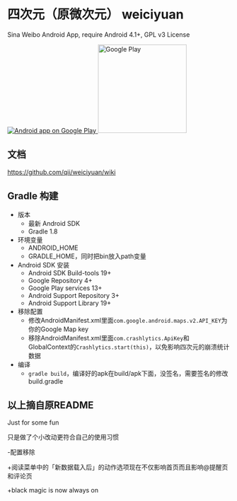 四次元（原微次元） weiciyuan
=========
Sina Weibo Android App, require Android 4.1+, GPL v3 License

<a href="https://play.google.com/store/apps/details?id=org.qii.weiciyuan">
  <img alt="Android app on Google Play"
       src="https://developer.android.com/images/brand/en_app_rgb_wo_45.png" />
</a>

<a href="https://play.google.com/store/apps/details?id=org.qii.weiciyuan">
  <img alt="Google Play"  width="200" height="200"
       src="https://raw.github.com/qii/weiciyuan/slidingmenu/qrcode.png" />
</a>

文档
--------------
https://github.com/qii/weiciyuan/wiki

Gradle 构建
--------------
- 版本
    - 最新 Android SDK
    - Gradle 1.8
- 环境变量
    - ANDROID_HOME
    - GRADLE_HOME，同时把bin放入path变量
- Android SDK 安装
    - Android SDK Build-tools 19+
    - Google Repository 4+
    - Google Play services 13+
    - Android Support Repository 3+
    - Android Support Library 19+
- 移除配置
    - 修改AndroidManifest.xml里面`com.google.android.maps.v2.API_KEY`为你的Google Map key
    - 移除AndroidManifest.xml里面`com.crashlytics.ApiKey`和GlobalContext的`Crashlytics.start(this)`，以免影响四次元的崩溃统计数据
- 编译
    - `gradle build`，编译好的apk在build/apk下面，没签名，需要签名的修改build.gradle

以上摘自原README
-------------
Just for some fun

只是做了个小改动更符合自己的使用习惯

-配置移除

+阅读菜单中的「新数据载入后」的动作选项现在不仅影响首页而且影响@提醒页和评论页

+black magic is now always on
